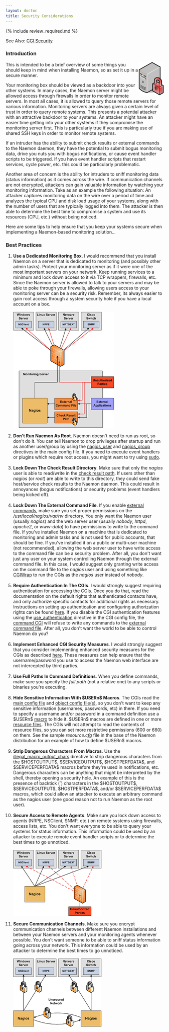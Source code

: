 ```yaml
---
layout: doctoc
title: Security Considerations
---
```


{% include review_required.md %}

<span class="glyphicon glyphicon-arrow-right"></span> See Also: <a href="cgisecurity.html">CGI Security</a>

<a name="intro"></a>

### Introduction

<img src="/images/security.png" border="0" style="float: right; clear: both;" alt="Security" title="Security">

This is intended to be a brief overview of some things you should keep in mind when installing Naemon, so as set it up in a secure manner.

Your monitoring box should be viewed as a backdoor into your other systems.  In many cases, the Naemon server might be allowed access through firewalls in order to monitor remote servers.  In most all cases, it is allowed to query those remote servers for various information.  Monitoring servers are always given a certain level of trust in order to query remote systems.  This presents a potential attacker with an attractive backdoor to your systems.  An attacker might have an easier time getting into your other systems if they compromise the monitoring server first.  This is particularly true if you are making use of shared SSH keys in order to monitor remote systems.

If an intruder has the ability to submit check results or external commands to the Naemon daemon, they have the potential to submit bogus monitoring data, drive you nuts you with bogus notifications, or cause event handler scripts to be triggered.  If you have event handler scripts that restart services, cycle power, etc. this could be particularly problematic.

Another area of concern is the ability for intruders to sniff monitoring data (status information) as it comes across the wire.  If communication channels are not encrypted, attackers can gain valuable information by watching your monitoring information.  Take as an example the following situation:  An attacker captures monitoring data on the wire over a period of time and analyzes the typical CPU and disk load usage of your systems, along with the number of users that are typically logged into them.  The attacker is then able to determine the best time to compromise a system and use its resources (CPU, etc.) without being noticed.

Here are some tips to help ensure that you keep your systems secure when implementing a Naemon-based monitoring solution...

<a name="bestpractices"></a>

### Best Practices

<ol>
<li><strong>Use a Dedicated Monitoring Box</strong>.  I would recommend that you install Naemon on a server that is dedicated to monitoring (and possibly other admin tasks). Protect your monitoring server as if it were one of the most important servers on your network.  Keep running services to a minimum and lock down access to it via TCP wrappers, firewalls, etc. Since the Naemon server is allowed to talk to your servers and may be able to poke through your firewalls, allowing users access to your monitoring server can be a security risk.  Remember, its always easier to gain root access through a system security hole if you have a local account on a box.<br><br><img src="/images/security3.png" border="0" style="float: left; clear: both;" alt="Monitoring Box" title="Monitoring Box"><br clear="all"><br></li>
<li><strong>Don't Run Naemon As Root</strong>.  Naemon doesn't need to run as root, so don't do it.  You can tell Naemon to drop privileges after startup and run as another user/group by using the <a href="configmain.html#nagios_user">nagios_user</a> and <a href="configmain.html#nagios_group">nagios_group</a> directives in the main config file.  If you need to execute event handlers or plugins which require root access, you might want to try using <a href="http://www.courtesan.com/sudo/sudo.html">sudo</a>.<br><br></li>
<li><strong>Lock Down The Check Result Directory</strong>.  Make sure that only the <i>nagios</i> user is able to read/write in the <a href="configmain.html#check_result_path">check result path</a>.  If users other than <i>nagios</i> (or <i>root</i>) are able to write to this directory, they could send fake host/service check results to the Naemon daemon.  This could result in annoyances (bogus notifications) or security problems (event handlers being kicked off).<br><br></li>
<li><strong>Lock Down The External Command File</strong>.  If you enable <a href="extcommands.html">external commands</a>, make sure you set proper permissions on the <i>/usr/local/nagios/var/rw</i> directory.  You only want the Naemon user (usually <i>nagios</i>) and the web server user (usually <i>nobody</i>, <i>httpd</i>, <i>apache2</i>, or <i>www-data</i>) to have permissions to write to the command file.  If you've installed Naemon on a machine that is dedicated to monitoring and admin tasks and is not used for public accounts, that should be fine. If you've installed it on a public or multi-user machine (not recommended), allowing the web server user to have write access to the command file can be a security problem.  After all, you don't want just any user on your system controlling Naemon through the external command file.  In this case, I would suggest only granting write access on the command file to the <i>nagios</i> user and using something like <a href="http://cgiwrap.sourceforge.net/">CGIWrap</a> to run the CGIs as the <i>nagios</i> user instead of <i>nobody</i>.<br><br></li>
<li><strong>Require Authentication In The CGIs</strong>.  I would strongly suggest requiring authentication for accessing the CGIs.  Once you do that, read the documentation on the default rights that authenticated contacts have, and only authorize specific contacts for additional rights as necessary.  Instructions on setting up authentication and configuring authorization rights can be found <a href="cgiauth.html">here</a>.  If you disable the CGI authentication features using the <a href="configcgi.html#use_authentication">use_authentication</a> directive in the CGI config file, the <a href="cgis.html#cmd_cgi">command CGI</a> will refuse to write any commands to the <a href="configmain.html#command_file">external command file</a>.  After all, you don't want the world to be able to control Naemon do you?<br><br></li>
<li><strong>Implement Enhanced CGI Security Measures</strong>.  I would strongly suggest that you consider implementing enhanced security measures for the CGIs as described <a href="cgisecurity.html">here</a>.  These measures can help ensure that the username/password you use to access the Naemon web interface are not intercepted by third parties.<br><br></li>
<li><strong>Use Full Paths In Command Definitions</strong>.  When you define commands, make sure you specify the <i>full path</i> (not a relative one) to any scripts or binaries you're executing.<br><br></li>
<li><strong>Hide Sensitive Information With $USERn$ Macros</strong>.  The CGIs read the <a href="configmain.html">main config file</a> and <a href="configobject.html">object config file(s)</a>, so you don't want to keep any sensitive information (usernames, passwords, etc) in there.  If you need to specify a username and/or password in a command definition use a $USERn$ <a href="macros.html">macro</a> to hide it.  $USERn$ macros are defined in one or more <a href="configmain.html#resource_file">resource files</a>.  The CGIs will not attempt to read the contents of resource files, so you can set more restrictive permissions (600 or 660) on them.  See the sample <i>resource.cfg</i> file in the base of the Naemon distribution for an example of how to define $USERn$ macros.<br><br></li>
<li><strong>Strip Dangerous Characters From Macros</strong>.  Use the <a href="configmain.html#illegal_macro_output_chars">illegal_macro_output_chars</a> directive to strip dangerous characters from the $HOSTOUTPUT$, $SERVICEOUTPUT$, $HOSTPERFDATA$, and $SERVICEPERFDATA$ macros before they're used in notifications, etc.  Dangerous characters can be anything that might be interpreted by the shell, thereby opening a security hole.  An example of this is the presence of backtick (`) characters in the $HOSTOUTPUT$, $SERVICEOUTPUT$, $HOSTPERFDATA$, and/or $SERVICEPERFDATA$ macros, which could allow an attacker to execute an arbitrary command as the nagios user (one good reason not to run Naemon as the root user).<br><br></li>
<li><strong>Secure Access to Remote Agents</strong>. Make sure you lock down access to agents (NRPE, NSClient, SNMP, etc.) on remote systems using firewalls, access lists, etc.  You don't want everyone to be able to query your systems for status information.  This information could be used by an attacker to execute remote event handler scripts or to determine the best times to go unnoticed.<br><br><img src="/images/security1.png" border="0" style="float: left; clear: both;" alt="Remote Agents" title="Remote Agents"><br clear="all"><br></li>
<li><strong>Secure Communication Channels</strong>. Make sure you encrypt communication channels between different Naemon installations and between your Naemon servers and your monitoring agents whenever possible.  You don't want someone to be able to sniff status information going across your network.  This information could be used by an attacker to determine the best times to go unnoticed.<br><br><img src="/images/security2.png" border="0" style="float: left; clear: both;" alt="Communication Channels" title="Communication Channels"><br clear="all"><br></li>
</ol>
